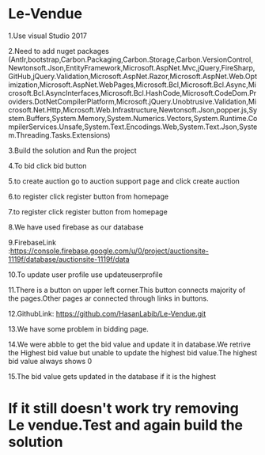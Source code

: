 # Le-Vendue
1.Use visual Studio 2017

2.Need to add nuget packages (Antlr,bootstrap,Carbon.Packaging,Carbon.Storage,Carbon.VersionControl,Newtonsoft.Json,EntityFramework,Microsoft.AspNet.Mvc,jQuery,FireSharp,GitHub,jQuery.Validation,Microsoft.AspNet.Razor,Microsoft.AspNet.Web.Optimization,Microsoft.AspNet.WebPages,Microsoft.Bcl,Microsoft.Bcl.Async,Microsoft.Bcl.AsyncInterfaces,Microsoft.Bcl.HashCode,Microsoft.CodeDom.Providers.DotNetCompilerPlatform,Microsoft.jQuery.Unobtrusive.Validation,Microsoft.Net.Http,Microsoft.Web.Infrastructure,Newtonsoft.Json,popper.js,System.Buffers,System.Memory,System.Numerics.Vectors,System.Runtime.CompilerServices.Unsafe,System.Text.Encodings.Web,System.Text.Json,System.Threading.Tasks.Extensions)

3.Build the solution and Run the project 

4.To bid click bid button

5.to create auction go to auction support page and click create auction

6.to register click register button from homepage

7.to register click register button from homepage

8.We have used firebase as our database

9.FirebaseLink :https://console.firebase.google.com/u/0/project/auctionsite-1119f/database/auctionsite-1119f/data

10.To update user profile use updateuserprofile

11.There is a button on upper left corner.This button connects majority of the pages.Other pages ar connected through links in buttons.

12.GithubLink: https://github.com/HasanLabib/Le-Vendue.git

13.We have some problem in bidding page.

14.We were abble to get the bid value and update it in database.We retrive the Highest bid value  but unable to update the highest bid value.The highest bid value always shows 0

15.The bid value gets updated in the database if it is the highest

# If it still doesn't work try removing Le vendue.Test and again build the solution
